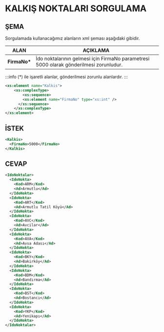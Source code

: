# KALKIŞ NOKTALARI SORGULAMA

## ŞEMA

Sorgulamada kullanacağımız alanların xml şeması aşağıdaki gibidir.

| ALAN          | AÇIKLAMA                                                                               |
| ------------- | -------------------------------------------------------------------------------------- |
| **FirmaNo\*** | İdo noktalarının gelmesi için FirmaNo parametresi 5000 olarak gönderilmesi zorunludur. |

:::info
(\*) ile işaretli alanlar, gönderilmesi zorunlu alanlardır.
:::

```xml
<xs:element name="Kalkis">
    <xs:complexType>
        <xs:sequence>
	    <xs:element name="FirmaNo" type="xs:int" />
	  </xs:sequence>
	</xs:complexType>
</xs:element>
```

## İSTEK

```xml
<Kalkis>
  <FirmaNo>5000</FirmaNo>
</Kalkis>
```

## CEVAP

```xml
<IdoNoktalar>
  <IdoNokta>
    <Kod>ARM</Kod>
    <Ad>Armutlu</Ad>
  </IdoNokta>
  <IdoNokta>
    <Kod>ART</Kod>
    <Ad>Armutlu Tatil Köyü</Ad>
  </IdoNokta>
  <IdoNokta>
    <Kod>AVC</Kod>
    <Ad>Avcilar</Ad>
  </IdoNokta>
  <IdoNokta>
    <Kod>AVA</Kod>
    <Ad>Avsa Adası</Ad>
  </IdoNokta>
  <IdoNokta>
    <Kod>BKY</Kod>
    <Ad>Bakirköy</Ad>
  </IdoNokta>
  <IdoNokta>
    <Kod>BDM</Kod>
    <Ad>Bandırma</Ad>
  </IdoNokta>
  <IdoNokta>
    <Kod>BST</Kod>
    <Ad>Bostancı</Ad>
  </IdoNokta>
  <IdoNokta>
    <Kod>YKP</Kod>
    <Ad>Yenikapı</Ad>
  </IdoNokta>
</IdoNoktalar>
```
